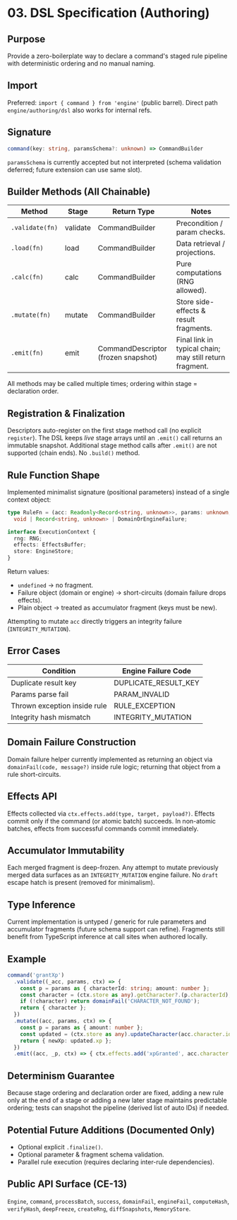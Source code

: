 # 03. DSL Specification (Authoring)

## Purpose
Provide a zero-boilerplate way to declare a command's staged rule pipeline with deterministic ordering and no manual naming.

## Import
Preferred: `import { command } from 'engine'` (public barrel). Direct path `engine/authoring/dsl` also works for internal refs.

## Signature
```ts
command(key: string, paramsSchema?: unknown) => CommandBuilder
```
`paramsSchema` is currently accepted but not interpreted (schema validation deferred; future extension can use same slot).  

## Builder Methods (All Chainable)
| Method    | Stage    | Return Type        | Notes |
|-----------|----------|--------------------|-------|
| `.validate(fn)` | validate | CommandBuilder | Precondition / param checks. |
| `.load(fn)`     | load     | CommandBuilder | Data retrieval / projections. |
| `.calc(fn)`     | calc     | CommandBuilder | Pure computations (RNG allowed). |
| `.mutate(fn)`   | mutate   | CommandBuilder | Store side-effects & result fragments. |
| `.emit(fn)`     | emit     | CommandDescriptor (frozen snapshot) | Final link in typical chain; may still return fragment. |

All methods may be called multiple times; ordering within stage = declaration order.

## Registration & Finalization
Descriptors auto-register on the first stage method call (no explicit `register`). The DSL keeps *live* stage arrays until an `.emit()` call returns an immutable snapshot. Additional stage method calls after `.emit()` are not supported (chain ends). No `.build()` method.

## Rule Function Shape
Implemented minimalist signature (positional parameters) instead of a single context object:
```ts
type RuleFn = (acc: Readonly<Record<string, unknown>>, params: unknown, ctx: ExecutionContext) => 
  void | Record<string, unknown> | DomainOrEngineFailure;

interface ExecutionContext {
  rng: RNG;
  effects: EffectsBuffer;
  store: EngineStore;
}
```
Return values:
- `undefined` → no fragment.
- Failure object (domain or engine) → short-circuits (domain failure drops effects).
- Plain object → treated as accumulator fragment (keys must be new).

Attempting to mutate `acc` directly triggers an integrity failure (`INTEGRITY_MUTATION`).

## Error Cases
| Condition | Engine Failure Code |
|-----------|---------------------|
| Duplicate result key | DUPLICATE_RESULT_KEY |
| Params parse fail | PARAM_INVALID |
| Thrown exception inside rule | RULE_EXCEPTION |
| Integrity hash mismatch | INTEGRITY_MUTATION |

## Domain Failure Construction
Domain failure helper currently implemented as returning an object via `domainFail(code, message?)` inside rule logic; returning that object from a rule short-circuits.

## Effects API
Effects collected via `ctx.effects.add(type, target, payload?)`. Effects commit only if the command (or atomic batch) succeeds. In non-atomic batches, effects from successful commands commit immediately.

## Accumulator Immutability
Each merged fragment is deep-frozen. Any attempt to mutate previously merged data surfaces as an `INTEGRITY_MUTATION` engine failure. No `draft` escape hatch is present (removed for minimalism).

## Type Inference
Current implementation is untyped / generic for rule parameters and accumulator fragments (future schema support can refine). Fragments still benefit from TypeScript inference at call sites when authored locally.

## Example
```ts
command('grantXp')
  .validate((_acc, params, ctx) => {
    const p = params as { characterId: string; amount: number };
    const character = (ctx.store as any).getCharacter?.(p.characterId);
    if (!character) return domainFail('CHARACTER_NOT_FOUND');
    return { character };
  })
  .mutate((acc, params, ctx) => {
    const p = params as { amount: number };
    const updated = (ctx.store as any).updateCharacter(acc.character.id, { xp: acc.character.xp + p.amount });
    return { newXp: updated.xp };
  })
  .emit((acc, _p, ctx) => { ctx.effects.add('xpGranted', acc.character.id, { amount: acc.newXp }); });
```

## Determinism Guarantee
Because stage ordering and declaration order are fixed, adding a new rule only at the end of a stage or adding a new later stage maintains predictable ordering; tests can snapshot the pipeline (derived list of auto IDs) if needed.

## Potential Future Additions (Documented Only)
- Optional explicit `.finalize()`.
- Optional parameter & fragment schema validation.
- Parallel rule execution (requires declaring inter-rule dependencies).

## Public API Surface (CE-13)
`Engine`, `command`, `processBatch`, `success`, `domainFail`, `engineFail`, `computeHash`, `verifyHash`, `deepFreeze`, `createRng`, `diffSnapshots`, `MemoryStore`.
